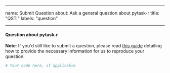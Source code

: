 ______________________________________________________________________

name: Submit Question about: Ask a general question about pytask-r title: "QST:" labels:
"question"

______________________________________________________________________

#### Question about pytask-r

**Note**: If you'd still like to submit a question, please read
[this guide](https://matthewrocklin.com/blog/work/2018/02/28/minimal-bug-reports)
detailing how to provide the necessary information for us to reproduce your question.

```python
# Your code here, if applicable
```
